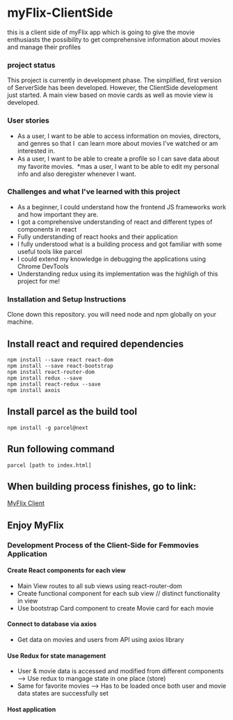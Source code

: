 # myFlix-ClientSide 
this is a client side of myFlix app which is going to give the movie enthusiasts the possibility to get comprehensive information about movies and manage their profiles 

### project status 
This project is currently in development phase. The simplified, first version of ServerSide has been developed. However, the ClientSide development just started. A main view based on movie cards as well as movie view is developed.

### User stories
* As a user, I want to be able to access information on movies, directors, and genres so that I 
can learn more about movies I’ve watched or am interested in.  
* As a user, I want to be able to create a proﬁle so I can save data about my favorite movies. 
*mas a user, I want to be able to edit my personal info and also deregister whenever I want.

### Challenges and what I've learned with this project
* As a beginner, I could understand how the frontend JS frameworks work and how important they are. 
* I got a comprehensive understanding of react and different types of components in react
* Fully understanding of react hooks and their application
* I fully understood what is a building process and got familiar with some useful tools like parcel
* I could extend my knowledge in debugging the applications using Chrome DevTools 
* Understanding redux using its implementation was the highligh of this project for me!

### Installation and Setup Instructions 
Clone down this repository. you will need node and npm globally on your machine. 

## Install react and required dependencies
```
npm install --save react react-dom
npm install --save react-bootstrap
npm install react-router-dom
npm install redux --save
npm install react-redux --save
npm install axois
```
## Install parcel as the build tool
```
npm install -g parcel@next
```

## Run following command
```
parcel [path to index.html]
```
## When building process finishes, go to link:
[MyFlix Client](http://localhost:1234)

## Enjoy MyFlix

### Development Process of the Client-Side for Femmovies Application

#### Create React components for each view
* Main View routes to all sub views using react-router-dom
* Create functional component for each sub view // distinct functionality in view
* Use bootstrap Card component to create Movie card for each movie

#### Connect to database via axios
* Get data on movies and users from API using axios library

#### Use Redux for state management
* User & movie data is accessed and modified from different components --> Use redux to mangage state in one place (store)
* Same for favorite movies --> Has to be loaded once both user and movie data states are successfully set

#### Host application